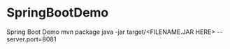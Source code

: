 # SpringBootDemo
Spring Boot Demo
mvn package
java -jar target/<FILENAME.JAR HERE> --server.port=8081
